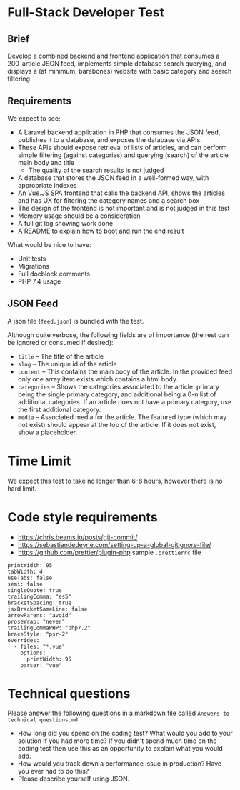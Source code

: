 #  Full-Stack Developer Test
## Brief
Develop a combined backend and frontend application that consumes a 200-article JSON feed, implements simple database search querying, and displays a (at minimum, barebones) website with basic category and search filtering.

## Requirements
We expect to see:

* A Laravel backend application in PHP that consumes the JSON feed, publishes it to a database, and exposes the database via APIs.
* These APIs should expose retrieval of lists of articles, and can perform simple filtering (against categories) and querying (search) of the article main body and title
    * The quality of the search results is not judged
* A database that stores the JSON feed in a well-formed way, with appropriate indexes
* An Vue.JS SPA frontend that calls the backend API, shows the articles and has UX for filtering the category names and a search box
* The design of the frontend is not important and is not judged in this test
* Memory usage should be a consideration
* A full git log showing work done
* A README to explain how to boot and run the end result

What would be nice to have:
* Unit tests
* Migrations
* Full docblock comments
* PHP 7.4 usage


## JSON Feed
A json file (`feed.json`) is bundled with the test.

Although quite verbose, the following fields are of importance (the rest can be ignored or consumed if desired):

* `title` – The title of the article
* `slug` – The unique id of the article
* `content` – This contains the main body of the article. In the provided feed only one array item exists which contains a html body.
* `categories` – Shows the categories associated to the article. primary being the single primary category, and additional being a 0-n list of additional categories. If an article does not have a primary category, use the first additional category.
* `media` – Associated media for the article. The featured type (which may not exist) should appear at the top of the article. If it does not exist, show a placeholder.

# Time Limit
We expect this test to take no longer than 6-8 hours, however there is no hard limit.

# Code style requirements

- https://chris.beams.io/posts/git-commit/
- https://sebastiandedeyne.com/setting-up-a-global-gitignore-file/
- https://github.com/prettier/plugin-php
sample `.prettierrc` file
```
printWidth: 95
tabWidth: 4
useTabs: false
semi: false
singleQuote: true
trailingComma: "es5"
bracketSpacing: true
jsxBracketSameLine: false
arrowParens: "avoid"
proseWrap: "never"
trailingCommaPHP: "php7.2"
braceStyle: "psr-2"
overrides:
  - files: "*.vue"
    options:
      printWidth: 95
    parser: "vue"
```

# Technical questions

Please answer the following questions in a markdown file called <code>Answers to technical questions.md</code>
- How long did you spend on the coding test? What would you add to your solution if you had more time? If you didn't spend much time on the coding test then use this as an opportunity to explain what you would add.
- How would you track down a performance issue in production? Have you ever had to do this?
- Please describe yourself using JSON.
